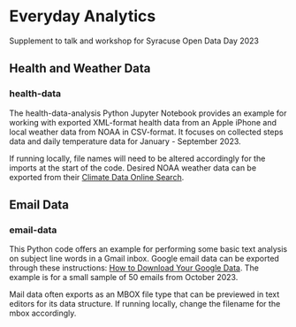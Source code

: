 # Everyday Analytics

Supplement to talk and workshop for Syracuse Open Data Day 2023

## Health and Weather Data
### health-data
The health-data-analysis Python Jupyter Notebook provides an example for working with exported XML-format health data from an Apple iPhone and local weather data from NOAA in CSV-format. It focuses on collected steps data and daily temperature data for January - September 2023.

If running locally, file names will need to be altered accordingly for the imports at the start of the code. Desired NOAA weather data can be exported from their [Climate Data Online Search](https://www.ncei.noaa.gov/cdo-web/search).

## Email Data
### email-data
This Python code offers an example for performing some basic text analysis on subject line words in a Gmail inbox. Google email data can be exported through these instructions: [How to Download Your Google Data](https://support.google.com/accounts/answer/3024190). The example is for a small sample of 50 emails from October 2023.

Mail data often exports as an MBOX file type that can be previewed in text editors for its data structure. If running locally, change the filename for the mbox accordingly.
